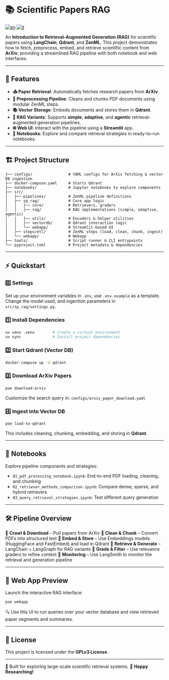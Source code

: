 # 📚 Scientific Papers RAG

[![en](https://img.shields.io/badge/lang-en-red.svg)](./README.md)
[![it](https://img.shields.io/badge/lang-it-blue.svg)](./README.it.md)

An **Introduction to Retrieval-Augmented Generation (RAG)** for scientific papers using **LangChain**, **Qdrant**, and **ZenML**. This project demonstrates how to fetch, preprocess, embed, and retrieve scientific content from **ArXiv**, providing a streamlined RAG pipeline with both notebook and web interfaces.

---

## 🚀 Features

-   **📥 Paper Retrieval**: Automatically fetches research papers from **ArXiv**.
-   **🧹 Preprocessing Pipeline**: Cleans and chunks PDF documents using modular ZenML steps.
-   **📚 Vector Storage**: Embeds documents and stores them in **Qdrant**.
-   **🧠 RAG Variants**: Supports **simple**, **adaptive**, and **agentic** retrieval-augmented generation pipelines.
-   **🌐 Web UI**: Interact with the pipeline using a **Streamlit** app.
-   **🧪 Notebooks**: Explore and compare retrieval strategies in ready-to-run notebooks.

---

## 🏗️ Project Structure

```
├── configs/                # YAML configs for ArXiv fetching & vector DB ingestion
├── docker-compose.yaml     # Starts Qdrant
├── notebooks/              # Jupyter notebooks to explore components
├── src/
│   ├── pipelines/          # ZenML pipeline definitions
│   ├── sp_rag/             # Core app logic
│   │   ├── core/           # Retrievers, graders
│   │   ├── rag/            # RAG implementations (simple, adaptive, agentic)
│   │   ├── utils/          # Encoders & helper utilities
│   │   ├── vectordb/       # Qdrant interaction logic
│   │   └── webapp/         # Streamlit-based UI
│   ├── steps/etl/          # ZenML steps (load, clean, chunk, ingest)
│   └── webapp/             # Webapp
├── tools/                  # Script runner & CLI entrypoints
└── pyproject.toml          # Project metadata & dependencies
```

---

## ⚡ Quickstart

### 0️⃣ Settings

Set up your environment variables in `.env`, use `.env.example` as a template.
Change the model used, and ingention parameters in `src/sp_rag/settings.py`.

### 1️⃣ Install Dependencies

```bash
uv venv .venv        # Create a virtual environment
uv sync              # Install project dependencies
```

### 2️⃣ Start Qdrant (Vector DB)

```bash
docker-compose up -d qdrant
```

### 3️⃣ Download ArXiv Papers

```bash
poe download-arxiv
```

Customize the search query in: `configs/arxiv_paper_download.yaml`

### 4️⃣ Ingest into Vector DB

```bash
poe load-to-qdrant
```

This includes cleaning, chunking, embedding, and storing in **Qdrant**.

---

## 🧪 Notebooks

Explore pipeline components and strategies:

-   `01_pdf_processing_notebook.ipynb`: End-to-end PDF loading, cleaning, and chunking
-   `02_retriever_methods_comparison.ipynb`: Compare dense, sparse, and hybrid retrievers
-   `03_query_retrieval_strategies.ipynb`: Test different query generation

---

## 🛠️ Pipeline Overview

🔹 **Crawl & Download** – Pull papers from ArXiv
🔹 **Clean & Chunk** – Convert PDFs into structured text
🔹 **Embed & Store** – Use Embeddings models (HuggingFace and FastEmbed) and load in Qdrant
🔹 **Retrieve & Generate** – LangChain + LangGraph for RAG variants
🔹 **Grade & Filter** – Use relevance graders to refine context
🔹 **Monitoring** – Use LangSmith to monitor the retrieval and generation pipeline

---

## 🎨 Web App Preview

Launch the interactive RAG interface:

```bash
poe webapp
```

🔍 Use this UI to run queries over your vector database and view retrieved paper segments and summaries.

---

## 📜 License

This project is licensed under the **GPLv3 License**.

---

🧠 Built for exploring large-scale scientific retrieval systems.
🚀 **Happy Researching!**
